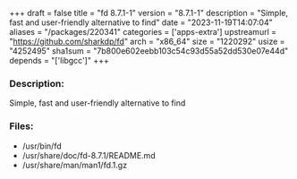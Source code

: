 +++
draft = false
title = "fd 8.7.1-1"
version = "8.7.1-1"
description = "Simple, fast and user-friendly alternative to find"
date = "2023-11-19T14:07:04"
aliases = "/packages/220341"
categories = ['apps-extra']
upstreamurl = "https://github.com/sharkdp/fd"
arch = "x86_64"
size = "1220292"
usize = "4252495"
sha1sum = "7b800e602eebb103c54c93d55a52dd530e07e44d"
depends = "['libgcc']"
+++
### Description: 
Simple, fast and user-friendly alternative to find

### Files: 
* /usr/bin/fd
* /usr/share/doc/fd-8.7.1/README.md
* /usr/share/man/man1/fd.1.gz
